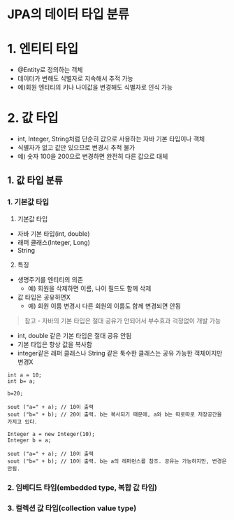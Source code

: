# JPA의 데이터 타입 분류
# 1. 엔티티 타입
- @Entity로 정의하는 객체
- 데이터가 변해도 식별자로 지속해서 추적 가능
- 예)회원 엔티티의 키나 나이값을 변경해도 식별자로 인식 가능
# 2. 값 타입
- int, Integer, String처럼 단순히 값으로 사용하는 자바 기본 타입이나 객체
- 식별자가 없고 값만 있으므로 변경시 추적 불가
- 예) 숫자 100을 200으로 변경하면 완전히 다른 값으로 대체

## 1. 값 타입 분류
### 1. 기본값 타입
1. 기본값 타입
- 자바 기본 타입(int, double)
- 래퍼 클래스(Integer, Long)
- String

2. 특징
- 생명주기를 엔티티의 의존
    - 예) 회원을 삭제하면 이름, 나이 필드도 함께 삭제
- 값 타입은 공유하면X
    - 예) 회원 이름 변경시 다른 회원의 이름도 함께 변경되면 안됨

> 참고 - 자바의 기본 타입은 절대 공유가 안되어서 부수효과 걱정없이 개발 가능
- int, double 같은 기본 타입은 절대 공유 안됨
- 기본 타입은 항상 값을 복사함
- integer같은 래퍼 클래스나 String 같은 툭수한 클래스는 공유 가능한 객체이지만 변경X

```
int a = 10;
int b= a;

b=20;

sout ("a=" + a); // 10이 출력
sout ("b=" + b); // 20이 출력. b는 복사되기 때문에, a와 b는 따로따로 저장공간을 가지고 있다. 
```
```
Integer a = new Integer(10);
Integer b = a;

sout ("a=" + a); // 10이 출력
sout ("b=" + b); // 10이 출력. b는 a의 레퍼런스를 참조. 공유는 가능하지만, 변경은 안됨. 
```
### 2. 임베디드 타입(embedded type, 복합 값 타입)
### 3. 컬렉션 값 타입(collection value type)